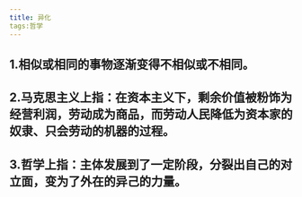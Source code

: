 ```yaml
---
title: 异化
tags:哲学
---
```

## 1.相似或相同的事物逐渐变得不相似或不相同。
## 2.马克思主义上指：在资本主义下，剩余价值被粉饰为经营利润，劳动成为商品，而劳动人民降低为资本家的奴隶、只会劳动的机器的过程。
## 3.哲学上指：主体发展到了一定阶段，分裂出自己的对立面，变为了外在的异己的力量。
